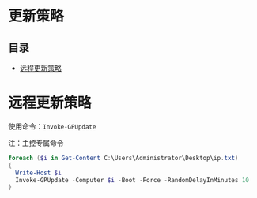 # 更新策略

## 目录

-   [远程更新策略](#远程更新策略)

# 远程更新策略

使用命令：`Invoke-GPUpdate`

注：主控专属命令

```powershell
foreach ($i in Get-Content C:\Users\Administrator\Desktop\ip.txt)
{
  Write-Host $i
  Invoke-GPUpdate -Computer $i -Boot -Force -RandomDelayInMinutes 10
} 
```
